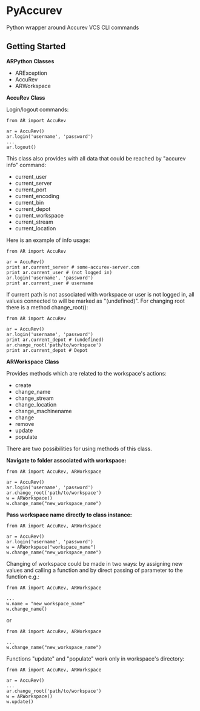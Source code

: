 PyAccurev
=========

Python wrapper around Accurev VCS CLI commands

Getting Started
---------------


**ARPython Classes**
* ARException
* AccuRev
* ARWorkspace
 
**AccuRev Class**

Login/logout commands:


    from AR import AccuRev

    ar = AccuRev()
    ar.login('username', 'password')
    ...
    ar.logout()

This class also provides with all data that could be reached by "accurev info" command:
- current_user
- current_server
- current_port
- current_encoding
- current_bin
- current_depot
- current_workspace
- current_stream
- current_location

Here is an example of info usage:


    from AR import AccuRev
    
    ar = AccuRev()
    print ar.current_server # some-accurev-server.com
    print ar.current_user # (not logged in)
    ar.login('username', 'password')
    print ar.current_user # username


If current path is not associated with workspace or user is not logged in, all values connected to will be marked as "(undefined)". For changing root there is a method change_root():


    from AR import AccuRev
    
    ar = AccuRev()
    ar.login('username', 'password')
    print ar.current_depot # (undefined)
    ar.change_root('path/to/workspace')
    print ar.current_depot # Depot

**ARWorkspace Class**

Provides methods which are related to the workspace's actions:
- create
- change_name
- change_stream
- change_location
- change_machinename
- change
- remove
- update
- populate

There are two possibilities for using methods of this class.

**Navigate to folder associated with workspace:**


    from AR import AccuRev, ARWorkspace
    
    ar = AccuRev()
    ar.login('username', 'password')
    ar.change_root('path/to/workspace')
    w = ARWorkspace()
    w.change_name("new_workspace_name")

**Pass workspace name directly to class instance:**


    from AR import AccuRev, ARWorkspace
    
    ar = AccuRev()
    ar.login('username', 'password')
    w = ARWorkspace("workspace_name")
    w.change_name("new_workspace_name")
    

Changing of workspace could be made in two ways: by assigning new values and calling a function and by direct passing of parameter to the function e.g.:


    from AR import AccuRev, ARWorkspace
    
    ...
    w.name = "new_workspace_name"
    w.change_name()

or


    from AR import AccuRev, ARWorkspace
    
    ...
    w.change_name("new_workspace_name")


Functions "update" and "populate" work only in workspace's directory:


    from AR import AccuRev, ARWorkspace
    
    ar = AccuRev()
    ...
    ar.change_root('path/to/workspace')
    w = ARWorkspace()
    w.update()
